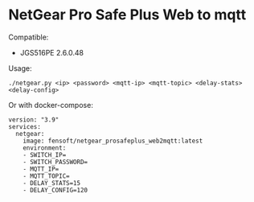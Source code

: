 # NetGear Pro Safe Plus Web to mqtt

Compatible:
- JGS516PE 2.6.0.48

Usage:

```./netgear.py <ip> <password> <mqtt-ip> <mqtt-topic> <delay-stats> <delay-config>```

Or with docker-compose:

```
version: "3.9"
services:
  netgear:
    image: fensoft/netgear_prosafeplus_web2mqtt:latest
    environment:
    - SWITCH_IP=
    - SWITCH_PASSWORD=
    - MQTT_IP=
    - MQTT_TOPIC=
    - DELAY_STATS=15
    - DELAY_CONFIG=120
```
